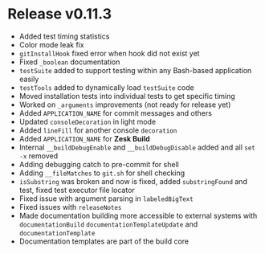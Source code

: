 # Release v0.11.3

- Added test timing statistics
- Color mode leak fix
- `gitInstallHook` fixed error when hook did not exist yet
- Fixed `_boolean` documentation
- `testSuite` added to support testing within any Bash-based application easily
- `testTools` added to dynamically load `testSuite` code
- Moved installation tests into individual tests to get specific timing
- Worked on `_arguments` improvements (not ready for release yet)
- Added `APPLICATION_NAME` for commit messages and others
- Updated `consoleDecoration` in light mode
- Added `lineFill` for another console `decoration`
- Added `APPLICATION_NAME` for **Zesk Build**
- Internal `__buildDebugEnable` and `__buildDebugDisable` added and all `set -x` removed
- Adding debugging catch to pre-commit for shell
- Adding `__fileMatches` to `git.sh` for shell checking
- `isSubstring` was broken and now is fixed, added `substringFound` and test, fixed test executor file locator
- Fixed issue with argument parsing in `labeledBigText`
- Fixed issues with `releaseNotes`
- Made documentation building more accessible to external systems with `documentationBuild`
  `documentationTemplateUpdate` and `documentationTemplate`
- Documentation templates are part of the build core
